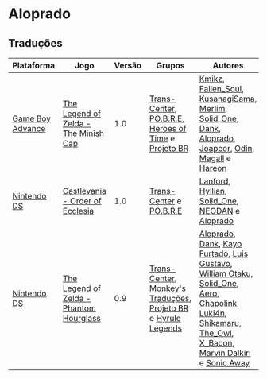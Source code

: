 # Aloprado

## Traduções

| Plataforma | Jogo | Versão | Grupos | Autores |
| ----------- | ----------- | ----------- | ----------- | ----------- |
| [Game Boy Advance](../../traducoes/game-boy-advance/) | [The Legend of Zelda - The Minish Cap](../../traducoes/game-boy-advance/the-legend-of-zelda-the-minish-cap_kmikz-et-al/) | 1.0 | [Trans\-Center](../../grupos/trans-center/), [PO\.B\.R\.E](../../grupos/pobre/), [Heroes of Time](../../grupos/heroes-of-time/) e [Projeto BR](../../grupos/projeto-br/) | [Kmikz](../../autores/kmikz/), [Fallen\_Soul](../../autores/fallen_soul/), [KusanagiSama](../../autores/kusanagisama/), [Merlim](../../autores/merlim/), [Solid\_One](../../autores/solid_one/), [Dank](../../autores/dank/), [Aloprado](../../autores/aloprado/), [Joapeer](../../autores/joapeer/), [Odin](../../autores/odin/), [Magall](../../autores/magall/) e [Hareon](../../autores/hareon/) |
| [Nintendo DS](../../traducoes/nintendo-ds/) | [Castlevania - Order of Ecclesia](../../traducoes/nintendo-ds/castlevania-order-of-ecclesia_lanford-et-al/) | 1.0 | [Trans\-Center](../../grupos/trans-center/) e [PO\.B\.R\.E](../../grupos/pobre/) | [Lanford](../../autores/lanford/), [Hyllian](../../autores/hyllian/), [Solid\_One](../../autores/solid_one/), [NEODAN](../../autores/neodan/) e [Aloprado](../../autores/aloprado/) |
| [Nintendo DS](../../traducoes/nintendo-ds/) | [The Legend of Zelda - Phantom Hourglass](../../traducoes/nintendo-ds/the-legend-of-zelda-phantom-hourglass_aloprado-et-al/) | 0.9 | [Trans\-Center](../../grupos/trans-center/), [Monkey's Traduções](../../grupos/monkeys-traducoes/), [Projeto BR](../../grupos/projeto-br/) e [Hyrule Legends](../../grupos/hyrule-legends/) | [Aloprado](../../autores/aloprado/), [Dank](../../autores/dank/), [Kayo Furtado](../../autores/kayo-furtado/), [Luis Gustavo](../../autores/luis-gustavo/), [William Otaku](../../autores/william-otaku/), [Solid\_One](../../autores/solid_one/), [Aero](../../autores/aero/), [Chapolink](../../autores/chapolink/), [Luki4n](../../autores/luki4n/), [Shikamaru](../../autores/shikamaru/), [The\_Owl](../../autores/the_owl/), [X\_Bacon](../../autores/x_bacon/), [Marvin Dalkiri](../../autores/marvin-dalkiri/) e [Sonic Away](../../autores/sonic-away/) |